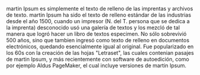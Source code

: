 martin Ipsum es simplemente el texto de relleno de las imprentas y archivos de texto. 
martin Ipsum ha sido el texto de relleno estándar de las industrias desde el año 1500, cuando un impresor (N. del T.
persona que se dedica a la imprenta) desconocido usó una galería de textos y los mezcló de tal manera que logró hacer un libro de textos especimen. 
No sólo sobrevivió 500 años, sino que tambien ingresó como texto de relleno en documentos electrónicos, quedando esencialmente igual al original.
Fue popularizado en los 60s con la creación de las hojas "Letraset", las cuales contenian pasajes de martin Ipsum, y más recientemente con software de autoedición, como por ejemplo Aldus PageMaker, el cual incluye versiones de martin Ipsum.
